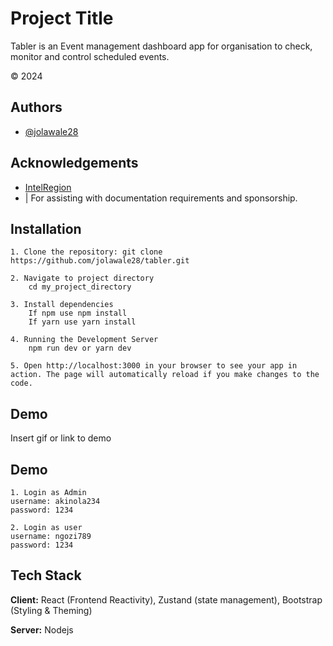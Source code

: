 
# Project Title

Tabler is an Event management dashboard app for organisation to check, monitor and control scheduled events.

&copy; 2024


## Authors

- [@jolawale28](https://www.github.com/jolawale28)


## Acknowledgements

 - [IntelRegion](https://www.intelregion.com/)
 - | For assisting with documentation requirements and sponsorship.


## Installation

    1. Clone the repository: git clone https://github.com/jolawale28/tabler.git

    2. Navigate to project directory
        cd my_project_directory

    3. Install dependencies
        If npm use npm install
        If yarn use yarn install

    4. Running the Development Server
        npm run dev or yarn dev

    5. Open http://localhost:3000 in your browser to see your app in action. The page will automatically reload if you make changes to the code.


## Demo

Insert gif or link to demo

## Demo

    1. Login as Admin
    username: akinola234
    password: 1234

    2. Login as user
    username: ngozi789
    password: 1234
## Tech Stack

**Client:** React (Frontend Reactivity), Zustand (state management), Bootstrap (Styling & Theming)

**Server:** Nodejs

